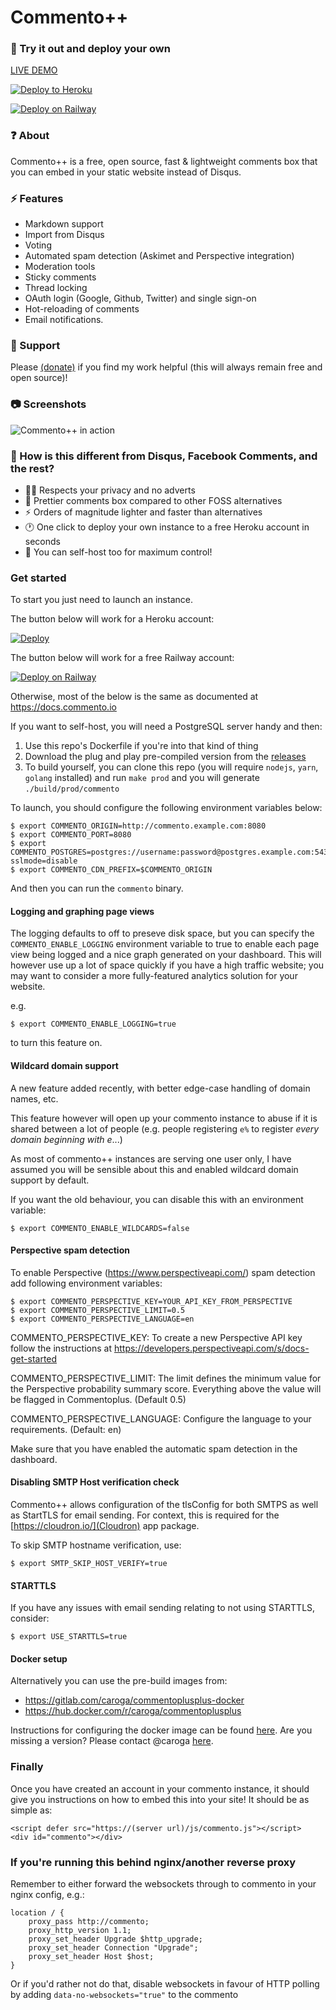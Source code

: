 # Commento++

### 💬 Try it out and deploy your own
[LIVE DEMO](https://demo.souradip.com/chat.html)

[![Deploy to Heroku](https://www.herokucdn.com/deploy/button.svg)](https://heroku.com/deploy?template=https://github.com/souramoo/commentoplusplus) 

[![Deploy on Railway](https://railway.app/button.svg)](https://railway.app/new/template/hame0C)

### ❓ About
Commento++ is a free, open source, fast & lightweight comments box that you can embed in your static website instead of Disqus.

### ⚡ Features
- Markdown support
- Import from Disqus
- Voting
- Automated spam detection (Askimet and Perspective integration)
- Moderation tools
- Sticky comments
- Thread locking
- OAuth login (Google, Github, Twitter) and single sign-on
- Hot-reloading of comments
- Email notifications.

### 🤝 Support
Please [(donate)](https://paypal.me/souramoo) if you find my work helpful (this will always remain free and open source)!

### 📷 Screenshots
![Commento++ in action](https://i.imgur.com/x4IA22n.gif)

### 🤔 How is this different from Disqus, Facebook Comments, and the rest?

- 🐱‍👤  Respects your privacy and no adverts
- 💄 Prettier comments box compared to other FOSS alternatives
- ⚡ Orders of magnitude lighter and faster than alternatives
- 🕐 One click to deploy your own instance to a free Heroku account in seconds
- 🔌 You can self-host too for maximum control!

### Get started

To start you just need to launch an instance.

The button below will work for a Heroku account:

[![Deploy](https://www.herokucdn.com/deploy/button.svg)](https://heroku.com/deploy?template=https://github.com/souramoo/commentoplusplus)

The button below will work for a free Railway account:

[![Deploy on Railway](https://railway.app/button.svg)](https://railway.app/new/template/hame0C)

Otherwise, most of the below is the same as documented at https://docs.commento.io

If you want to self-host, you will need a PostgreSQL server handy and then:
1) Use this repo's Dockerfile if you're into that kind of thing
2) Download the plug and play pre-compiled version from the [releases](https://github.com/souramoo/commentoplusplus/releases)
3) To build yourself, you can clone this repo (you will require `nodejs`, `yarn`, `golang` installed) and run `make prod` and you will generate `./build/prod/commento`


To launch, you should configure the following environment variables below:
```
$ export COMMENTO_ORIGIN=http://commento.example.com:8080
$ export COMMENTO_PORT=8080
$ export COMMENTO_POSTGRES=postgres://username:password@postgres.example.com:5432/commento?sslmode=disable
$ export COMMENTO_CDN_PREFIX=$COMMENTO_ORIGIN

```

And then you can run the `commento` binary.

#### Logging and graphing page views

The logging defaults to off to preseve disk space, but you can specify the `COMMENTO_ENABLE_LOGGING` environment variable to true to enable each page view being logged and a nice graph generated on your dashboard. This will however use up a lot of space quickly if you have a high traffic website; you may want to consider a more fully-featured analytics solution for your website.

e.g.

```
$ export COMMENTO_ENABLE_LOGGING=true
```

to turn this feature on.

#### Wildcard domain support
A new feature added recently, with better edge-case handling of domain names, etc.

This feature however will open up your commento instance to abuse if it is shared between a lot of people (e.g. people registering `e%` to register *every domain beginning with e*...)

As most of commento++ instances are serving one user only, I have assumed you will be sensible about this and enabled wildcard domain support by default. 

If you want the old behaviour, you can disable this with an environment variable:

```
$ export COMMENTO_ENABLE_WILDCARDS=false
```

#### Perspective spam detection 
To enable Perspective (https://www.perspectiveapi.com/) spam detection add following environment variables:

```
$ export COMMENTO_PERSPECTIVE_KEY=YOUR_API_KEY_FROM_PERSPECTIVE
$ export COMMENTO_PERSPECTIVE_LIMIT=0.5
$ export COMMENTO_PERSPECTIVE_LANGUAGE=en
```

COMMENTO_PERSPECTIVE_KEY:
To create a new Perspective API key follow the instructions at https://developers.perspectiveapi.com/s/docs-get-started

COMMENTO_PERSPECTIVE_LIMIT:
The limit defines the minimum value for the Perspective probability summary score. Everything above the value will be flagged in Commentoplus. (Default 0.5)

COMMENTO_PERSPECTIVE_LANGUAGE:
Configure the language to your requirements. (Default: en)

Make sure that you have enabled the automatic spam detection in the dashboard.


#### Disabling SMTP Host verification check

Commento++ allows configuration of the tlsConfig for both SMTPS as well as StartTLS for email sending.
For context, this is required for the [https://cloudron.io/](Cloudron) app package.

To skip SMTP hostname verification, use:

```
$ export SMTP_SKIP_HOST_VERIFY=true
```

#### STARTTLS
If you have any issues with email sending relating to not using STARTTLS, consider:

```
$ export USE_STARTTLS=true
```


#### Docker setup
Alternatively you can use the pre-build images from:
- https://gitlab.com/caroga/commentoplusplus-docker
- https://hub.docker.com/r/caroga/commentoplusplus

Instructions for configuring the docker image can be found [here](https://docs.commento.io/installation/self-hosting/on-your-server/docker.html). Are you missing a version? Please contact @caroga [here](https://gitlab.com/caroga/commentoplusplus-docker).


### Finally

Once you have created an account in your commento instance, it should give you instructions on how to embed this into your site! It should be as simple as:

```
<script defer src="https://(server url)/js/commento.js"></script>
<div id="commento"></div>
```

### If you're running this behind nginx/another reverse proxy
Remember to either forward the websockets through to commento in your nginx config, e.g.:

```
location / {
    proxy_pass http://commento;
    proxy_http_version 1.1;
    proxy_set_header Upgrade $http_upgrade;
    proxy_set_header Connection "Upgrade";
    proxy_set_header Host $host;
}
```

Or if you'd rather not do that, disable websockets in favour of HTTP polling by adding `data-no-websockets="true"` to the commento <script> tag (or `data-no-livereload="true"`` to only load comments on page load, see below!)

### SSL Support
Commento++ supports native SSL without use of an nginx proxy. Three properties are required for Native SSL:

- COMMENTO_SSL
- COMMENTO_SSL_CERT
- COMMENTO_SSL_KEY

`COMMENTO_SSL=true` enables native SSL. Default is false.

If `COMMENTO_SSL=true` then `COMMENTO_SSL_CERT` and `COMMENTO_SSL_KEY` must be set to the path to a valid SSL Certificate and Key pair.

### More options to configure commento's frontend

You can add the following to commento's script tag:

- `data-css-override="http://server/styles.css"` - A URL to a CSS file with overriding styles. Defaults to no override and uses Commento's default theme.
- `data-auto-init="false"` - Commento automatically initialises itself when the page is loaded. If you prefer to load Commento dynamically (for example, after the user clicks a button), you can disable this. You will be required to call `window.commento.main()` when you want to load Commento. By default, this is true.
- `data-id-root="notcommento"` - By default, Commento looks for a `<div>` with `id="commento"`. If you want to load Commento in a different element, you can set this attribute to the ID of that element.
- `data-no-fonts="true"` - By default, Commento uses the Source Sans Pro font to present a good design out-of-the-box. If you'd like to disable this so that Commento never loads the font files, you can set this to true. By default, this is true.
- `data-hide-deleted` - By default, deleted comments with undeleted replies are shown with a "[deleted]" tag. If you'd like to disable this, setting this to true will hide deleted comments even if there are legitimate replies underneath. Deleted comments without any undeleted comments underneath are hidden irrespective of the value of this function. By default, this is false.
- `data-no-websockets="true"` - Disables websocket functionality in favour of HTTP polling to have the same live reload functionality in a situation where websockets aren't allowed (e.g. a reverse proxy)
- `data-no-livereload="true"` - Disabled all hot reload functionality (this supercedes the above flag) - all comments are loaded once and only once on page load.

e.g. Usage example:
```
<script defer src="https://chat.mookerj.ee/js/commento.js" data-no-websockets="true"></script>
```

### How is this different to the original Commento?
Original source is from @adtac at https://gitlab.com/commento/commento/ - this fork is largely a result of me getting carried away fixing a lot of bugs but the original maintainer seemingly disappearing!

(Inconclusive) list of changes from upstream:
- [NEW FEATURE: Auto refreshing comments with WebSockets for push updates](https://gitlab.com/commento/commento/-/merge_requests/168)
- NEW FEATURE: Window title updates when there's new activity
- NEW FEATURE: Permalinks, and a subtle yellow highlight animation for new comments when they come in live
- NEW FEATURE: Smooth scrolling
- NEW FEATURE: Hide +/- if no children
- NEW FEATURE: Errors now slide down from the top rather than the ugly error system before
- [NEW FEATURE: Guests can leave their name](https://gitlab.com/commento/commento/-/merge_requests/169)
- [FIXED: Twitter profile photo bug](https://gitlab.com/commento/commento/-/merge_requests/159)
- [FIXED: Duplicate comment bug on login](https://gitlab.com/commento/commento/-/merge_requests/160)
- [FIXED: Add target="_blank" to all external links, while also adding "noopener" to prevent XSS](https://gitlab.com/commento/commento/-/merge_requests/161)
- [FIXED: Allow anchor links onto same page](https://gitlab.com/commento/commento/-/merge_requests/162)
- [NEW FEATURE: Comment moderation dashboard, to approve/delete comments across your entire domain from one place](https://gitlab.com/commento/commento/-/merge_requests/163)
- [NEW FEATURE: MathJax support hook, will plug in to any MathJax library included on the same page commento is on](https://gitlab.com/commento/commento/-/merge_requests/164)
- [NEW FEATURE: Press enter to log in after entering your password](https://gitlab.com/commento/commento/-/merge_requests/167)
- [FIXED: Deleted comments not returned in array](https://gitlab.com/commento/commento/-/merge_requests/170)
- [NEW FEATURE: Reinit widget functionality for Single Page Applications](https://gitlab.com/commento/commento/-/merge_requests/182)
- NEW FEATURE: Wildcards possible in domain name (so can serve %.example.com)
- NEW FEATURE: Support of the Perspective API for spam detection (https://www.perspectiveapi.com/)

I've sent in merge requests for a lot of the above but I don't know when they'll be accepted, so here's a ready to use version with all batteries included to help out fellow bloggers!

### How to use this in a SPA (Single Page Application)

Commento++ runs a bit of code on page load to initialize the widget. This widget can be customized by using data attributes on the script tag. When using commento++ in a SPA you might want to change the pageId for the widget when navigating to a new blog post without a browser page load. Below you'll find an example for an Commento++ component in React:

```js
import React, { useEffect } from 'react'

const Commento = ({ pageId }) => {
  useEffect(() => {
    if (typeof window !== 'undefined' && !window.commento) {
      // init empty object so commento.js script extends this with global functions
      window.commento = {}
      const script = document.createElement('script')
      // Replace this with the url to your commento instance's commento.js script
      script.src = `http://localhost:8080/js/commento.js`
      script.defer = true
      // Set default attributes for first load
      script.setAttribute('data-auto-init', false)
      script.setAttribute('data-page-id', pageId)
      script.setAttribute('data-id-root', 'commento-box')
      script.onload = () => {
        // Tell commento.js to load the widget
        window.commento.main()
      }
      document.getElementsByTagName('head')[0].appendChild(script)
    } else if (typeof window !== 'undefined' && window.commento) {
      // In-case the commento.js script has already been loaded reInit the widget with a new pageId
      window.commento.reInit({
        pageId: pageId,
      })
    }
  }, [])

  return <div id="commento-box" />
}

export default Commento
```

Commento initializes itself and extends the `window.commento` object. When you have an HTML element with the id `commento` this will live on the `window.commento` namespace. Replacing the HTML element (as SPAs do) the `window.commento` is reset to the new element, losing all extended functionality provided by the commento++ script. Make sure to provide a `data-id-root` other than `commento` for this to work, see `commento-box` in the example above. 

The `window.commento.reInit` function can be called with the following updated options (all optional):

```js
{
    pageId: "string", // eg: "path/to/page"
    idRoot: "string", // eg: "new-element-id"
    noFonts: "string", // Boolean string, "true" or "false"
    hideDeleted: "string", // Boolean string, "true" or "false"
    cssOverride: "string" // or null to reset to undefined
}
```
